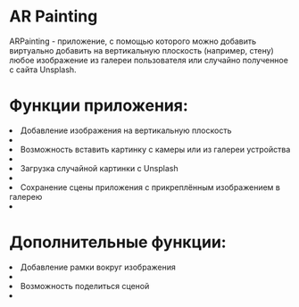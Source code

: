 # AR Painting

ARPainting - приложение, с помощью которого можно добавить виртуально добавить на вертикальную плоскость (например, стену) любое изображение из галереи пользователя или случайно полученное с сайта Unsplash.

# Функции приложения:
<li> Добавление изображения на вертикальную плоскость <li>
<li> Возможность вставить картинку с камеры или из галереи устройства <li>
<li> Загрузка случайной картинки с Unsplash <li>
<li> Сохранение сцены приложения с прикреплённым изображением в галерею <li>  
  
# Дополнительные функции: 
<li> Добавление рамки вокруг изображения <li>
<li> Возможность поделиться сценой <li>  
